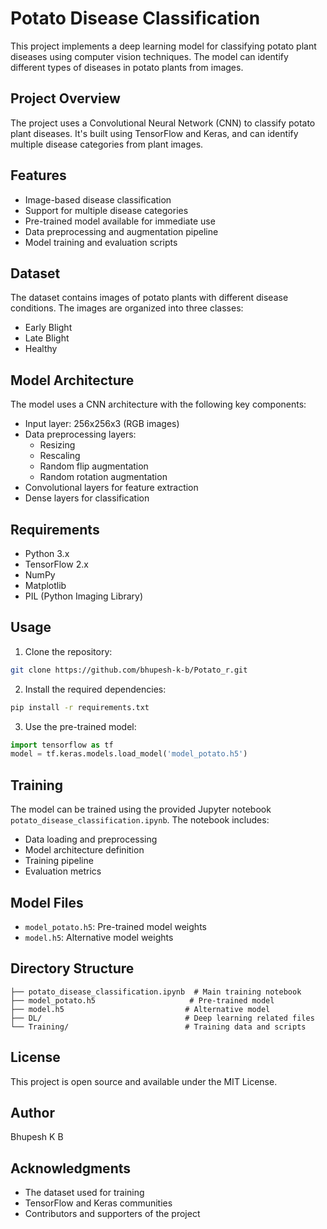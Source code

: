 # Potato Disease Classification

This project implements a deep learning model for classifying potato plant diseases using computer vision techniques. The model can identify different types of diseases in potato plants from images.

## Project Overview

The project uses a Convolutional Neural Network (CNN) to classify potato plant diseases. It's built using TensorFlow and Keras, and can identify multiple disease categories from plant images.

## Features

- Image-based disease classification
- Support for multiple disease categories
- Pre-trained model available for immediate use
- Data preprocessing and augmentation pipeline
- Model training and evaluation scripts

## Dataset

The dataset contains images of potato plants with different disease conditions. The images are organized into three classes:
- Early Blight
- Late Blight
- Healthy

## Model Architecture

The model uses a CNN architecture with the following key components:
- Input layer: 256x256x3 (RGB images)
- Data preprocessing layers:
  - Resizing
  - Rescaling
  - Random flip augmentation
  - Random rotation augmentation
- Convolutional layers for feature extraction
- Dense layers for classification

## Requirements

- Python 3.x
- TensorFlow 2.x
- NumPy
- Matplotlib
- PIL (Python Imaging Library)

## Usage

1. Clone the repository:
```bash
git clone https://github.com/bhupesh-k-b/Potato_r.git
```

2. Install the required dependencies:
```bash
pip install -r requirements.txt
```

3. Use the pre-trained model:
```python
import tensorflow as tf
model = tf.keras.models.load_model('model_potato.h5')
```

## Training

The model can be trained using the provided Jupyter notebook `potato_disease_classification.ipynb`. The notebook includes:
- Data loading and preprocessing
- Model architecture definition
- Training pipeline
- Evaluation metrics

## Model Files

- `model_potato.h5`: Pre-trained model weights
- `model.h5`: Alternative model weights

## Directory Structure

```
├── potato_disease_classification.ipynb  # Main training notebook
├── model_potato.h5                     # Pre-trained model
├── model.h5                           # Alternative model
├── DL/                                # Deep learning related files
└── Training/                          # Training data and scripts
```

## License

This project is open source and available under the MIT License.

## Author

Bhupesh K B

## Acknowledgments

- The dataset used for training
- TensorFlow and Keras communities
- Contributors and supporters of the project 